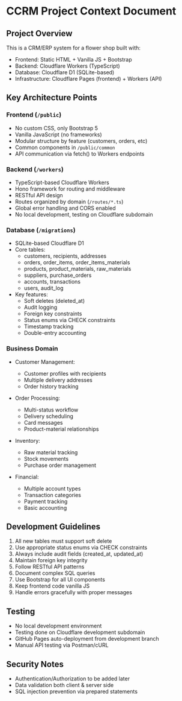 # CCRM Project Context Document

## Project Overview
This is a CRM/ERP system for a flower shop built with:
- Frontend: Static HTML + Vanilla JS + Bootstrap 
- Backend: Cloudflare Workers (TypeScript)
- Database: Cloudflare D1 (SQLite-based)
- Infrastructure: Cloudflare Pages (frontend) + Workers (API)

## Key Architecture Points

### Frontend (`/public`)
- No custom CSS, only Bootstrap 5
- Vanilla JavaScript (no frameworks)
- Modular structure by feature (customers, orders, etc)
- Common components in `/public/common`
- API communication via fetch() to Workers endpoints

### Backend (`/workers`)
- TypeScript-based Cloudflare Workers
- Hono framework for routing and middleware
- RESTful API design
- Routes organized by domain (`/routes/*.ts`)
- Global error handling and CORS enabled
- No local development, testing on Cloudflare subdomain

### Database (`/migrations`)
- SQLite-based Cloudflare D1 
- Core tables:
  - customers, recipients, addresses
  - orders, order_items, order_items_materials
  - products, product_materials, raw_materials
  - suppliers, purchase_orders
  - accounts, transactions
  - users, audit_log
- Key features:
  - Soft deletes (deleted_at)
  - Audit logging
  - Foreign key constraints
  - Status enums via CHECK constraints
  - Timestamp tracking
  - Double-entry accounting

### Business Domain
- Customer Management:
  - Customer profiles with recipients
  - Multiple delivery addresses
  - Order history tracking
  
- Order Processing:
  - Multi-status workflow
  - Delivery scheduling
  - Card messages
  - Product-material relationships
  
- Inventory:
  - Raw material tracking
  - Stock movements
  - Purchase order management
  
- Financial:
  - Multiple account types
  - Transaction categories
  - Payment tracking
  - Basic accounting

## Development Guidelines
1. All new tables must support soft delete
2. Use appropriate status enums via CHECK constraints
3. Always include audit fields (created_at, updated_at)
4. Maintain foreign key integrity
5. Follow RESTful API patterns
6. Document complex SQL queries
7. Use Bootstrap for all UI components
8. Keep frontend code vanilla JS
9. Handle errors gracefully with proper messages

## Testing
- No local development environment
- Testing done on Cloudflare development subdomain
- GitHub Pages auto-deployment from development branch
- Manual API testing via Postman/cURL

## Security Notes
- Authentication/Authorization to be added later
- Data validation both client & server side
- SQL injection prevention via prepared statements
